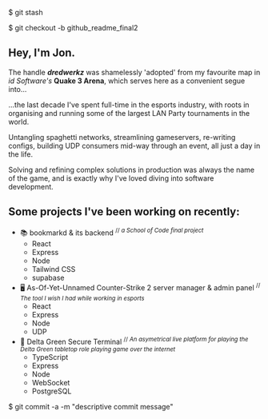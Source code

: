 $ git stash

$ git checkout -b github_readme_final2

## Hey, I'm Jon.

The handle ***dredwerkz*** was shamelessly 'adopted' from my favourite map in _id Software's_ **Quake 3 Arena**, which serves here as a convenient segue into...

...the last decade I've spent full-time in the esports industry, with roots in organising and running some of the largest LAN Party tournaments in the world.

Untangling spaghetti networks, streamlining gameservers, re-writing configs, building UDP consumers mid-way through an event, all just a day in the life.

Solving and refining complex solutions in production was always the name of the game, and is exactly why I've loved diving into software development.

## Some projects I've been working on recently:

  - 📚 bookmarkd & its backend <sup>// _a School of Code final project_</sup>
    - React
    - Express
    - Node
    - Tailwind CSS
    - supabase
  - 🖥 As-Of-Yet-Unnamed Counter-Strike 2 server manager & admin panel <sup>// _The tool I wish I had while working in esports_</sup>
    - React
    - Express
    - Node
    - UDP
  - 📼 Delta Green Secure Terminal <sup>// _An asymetrical live platform for playing the Delta Green tabletop role playing game over the internet_</sup>
    - TypeScript
    - Express
    - Node
    - WebSocket
    - PostgreSQL

$ git commit -a -m "descriptive commit message"
